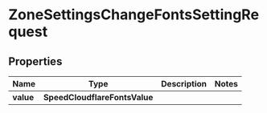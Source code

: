 

# ZoneSettingsChangeFontsSettingRequest


## Properties

| Name | Type | Description | Notes |
|------------ | ------------- | ------------- | -------------|
|**value** | **SpeedCloudflareFontsValue** |  |  |



